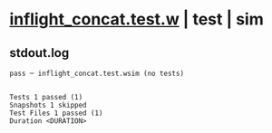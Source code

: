 # [inflight_concat.test.w](../../../../../examples/tests/valid/inflight_concat.test.w) | test | sim

## stdout.log
```log
pass ─ inflight_concat.test.wsim (no tests)
 
 
Tests 1 passed (1)
Snapshots 1 skipped
Test Files 1 passed (1)
Duration <DURATION>
```

